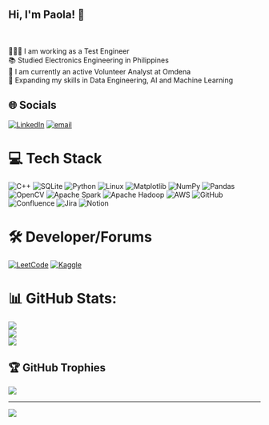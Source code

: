 ## Hi, I'm Paola! 👋
<br><br>👩🏻‍💻 I am working as a Test Engineer<br>📚 Studied Electronics Engineering in Philippines<br>🤝 I am currently an active Volunteer Analyst at Omdena<br>🎯 Expanding my skills in Data Engineering, AI and Machine Learning<br>


## 🌐 Socials
[![LinkedIn](https://img.shields.io/badge/LinkedIn-%230077B5.svg?logo=linkedin&logoColor=white)](https://linkedin.com/in/paolamanarin) [![email](https://img.shields.io/badge/Email-D14836?logo=gmail&logoColor=white)](mailto:manarinpaola@gmail.com) 

# 💻 Tech Stack

![C++](https://img.shields.io/badge/c++-%2300599C.svg?style=for-the-badge&logo=c%2B%2B&logoColor=white) ![SQLite](https://img.shields.io/badge/sqlite-%2307405e.svg?style=for-the-badge&logo=sqlite&logoColor=white) ![Python](https://img.shields.io/badge/python-3670A0?style=for-the-badge&logo=python&logoColor=ffdd54) ![Linux](https://img.shields.io/badge/Linux-FCC624?style=for-the-badge&logo=linux&logoColor=black) ![Matplotlib](https://img.shields.io/badge/Matplotlib-%23ffffff.svg?style=for-the-badge&logo=Matplotlib&logoColor=black) ![NumPy](https://img.shields.io/badge/numpy-%23013243.svg?style=for-the-badge&logo=numpy&logoColor=white) ![Pandas](https://img.shields.io/badge/pandas-%23150458.svg?style=for-the-badge&logo=pandas&logoColor=white) ![OpenCV](https://img.shields.io/badge/opencv-%23white.svg?style=for-the-badge&logo=opencv&logoColor=white) ![Apache Spark](https://img.shields.io/badge/Apache%20Spark-FDEE21?style=flat-square&logo=apachespark&logoColor=black) ![Apache Hadoop](https://img.shields.io/badge/Apache%20Hadoop-66CCFF?style=for-the-badge&logo=apachehadoop&logoColor=black) ![AWS](https://img.shields.io/badge/AWS-%23FF9900.svg?style=for-the-badge&logo=amazon-aws&logoColor=white) ![GitHub](https://img.shields.io/badge/github-%23121011.svg?style=for-the-badge&logo=github&logoColor=white) ![Confluence](https://img.shields.io/badge/confluence-%23172BF4.svg?style=for-the-badge&logo=confluence&logoColor=white) ![Jira](https://img.shields.io/badge/jira-%230A0FFF.svg?style=for-the-badge&logo=jira&logoColor=white) ![Notion](https://img.shields.io/badge/Notion-%23000000.svg?style=for-the-badge&logo=notion&logoColor=white)

# 🛠️ Developer/Forums
[![LeetCode](https://img.shields.io/badge/LeetCode-000000?style=for-the-badge&logo=LeetCode&logoColor=#d16c06)](https://leetcode.com/u/paolamanarin/) [![Kaggle](https://img.shields.io/badge/Kaggle-035a7d?style=for-the-badge&logo=kaggle&logoColor=white)](https://www.kaggle.com/paolamanarin)


# 📊 GitHub Stats:
![](https://github-readme-stats.vercel.app/api?username=paolamanarin&theme=dark&hide_border=false&include_all_commits=false&count_private=false)<br/>
![](https://nirzak-streak-stats.vercel.app/?user=paolamanarin&theme=dark&hide_border=false)<br/>
![](https://github-readme-stats.vercel.app/api/top-langs/?username=paolamanarin&theme=dark&hide_border=false&include_all_commits=false&count_private=false&layout=compact)

## 🏆 GitHub Trophies
![](https://github-profile-trophy.vercel.app/?username=paolamanarin&theme=radical&no-frame=false&no-bg=true&margin-w=4)

---
[![](https://visitcount.itsvg.in/api?id=paolamanarin&icon=0&color=0)](https://visitcount.itsvg.in)

<!-- Proudly created with GPRM ( https://gprm.itsvg.in ) -->

